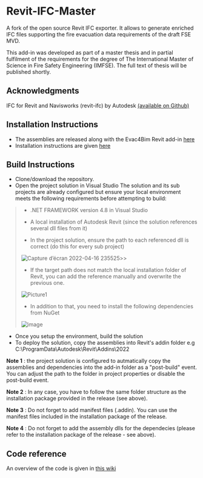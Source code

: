 # Revit-IFC-Master
A fork of the open source Revit IFC exporter. It allows to generate enriched IFC files supporting the fire evacuation data requirements of the draft FSE MVD.

This add-in was developed as part of a master thesis and in partial fulfilment of the requirements for the degree of The International Master of Science in Fire Safety Engineering (IMFSE). The full text of thesis will be published shortly.

## Acknowledgments
IFC for Revit and Navisworks (revit-ifc) by Autodesk [(available on Github)](https://github.com/Autodesk/revit-ifc)

## Installation Instructions 
- The assemblies are released along with the Evac4Bim Revit add-in [here](https://github.com/YakNazim/Evac4Bim/releases)
- Installation instructions are given [here](https://github.com/YakNazim/Evac4Bim#installation-instructions)

## Build Instructions 
- Clone/download the repository. 
- Open the project solution in Visual Studio
The solution and its sub projects are already configured but ensure your local environment meets the following requirements before attempting to build: 

>   - .NET FRAMEWORK version 4.8 in Visual Studio
>
>   - A local installation of Autodesk Revit (since the solution references several dll files from it) 
>
>   - In the project solution, ensure the path to each referenced dll is correct (do this for every sub project)
>
> ![Capture d’écran 2022-04-16 235525](https://user-images.githubusercontent.com/17513670/163692547-ccfdae80-41ef-4c95-b4b8-9defbf3259a0.png)>>
>   - If the target path does not match the local installation folder of Revit, you can add the reference manually and overwrite the previous one.   
>
> ![Picture1](https://user-images.githubusercontent.com/17513670/163692737-dfbb7fdf-b91e-4da8-9455-3298f439e5eb.png)
>
>   - In addition to that, you need to install the following dependencies from NuGet
>
> ![image](https://user-images.githubusercontent.com/17513670/163692337-ca7f5f55-6fe6-48d7-911a-614d89421fe6.png)
>
- Once you setup the environment, build the solution 
- To deploy the solution, copy the assemblies into Revit's addin folder e.g C:\ProgramData\Autodesk\Revit\Addins\2022

**Note 1** : the project solution is configured to autmatically copy the assemblies and dependencies into the add-in folder as a "post-build" event. You can adjust the path to the folder in project properties or disable the post-build event. 

**Note 2** : In any case, you have to follow the same folder structure as the installation package provided in the release (see above). 

**Note 3** : Do not forget to add manifest files (.addin). You can use the manifest files included in the installation package of the release.

**Note 4** : Do not forget to add the assembly dlls for the dependecies (please refer to the installation package of the release - see above).

## Code reference
An overview of the code is given in [this wiki](https://github.com/YakNazim/Evac4Bim/wiki/Code-reference)
